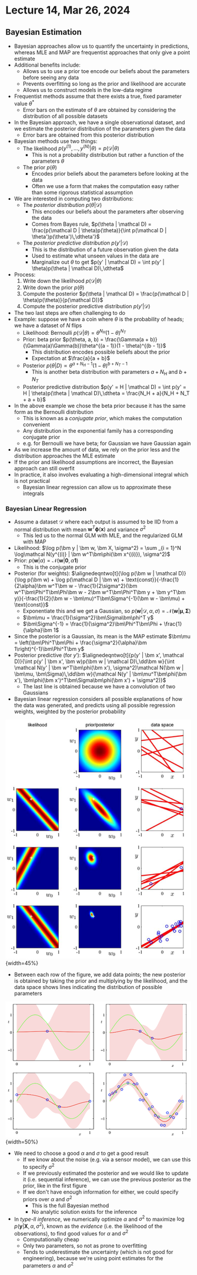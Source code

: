 # Lecture 14, Mar 26, 2024

## Bayesian Estimation

* Bayesian approaches allow us to quantify the uncertainty in predictions, whereas MLE and MAP are frequentist approaches that only give a point estimate
* Additional benefits include:
	* Allows us to use a prior toe encode our beliefs about the parameters before seeing any data
	* Prevents overfitting so long as the prior and likelihood are accurate
	* Allows us to construct models in the low-data regime
* Frequentist methods assume that there exists a true, fixed parameter value $\theta^*$
	* Error bars on the estimate of $\theta$ are obtained by considering the distribution of all possible datasets
* In the Bayesian approach, we have a single observational dataset, and we estimate the posterior distribution of the parameters given the data
	* Error bars are obtained from this posterior distribution
* Bayesian methods use two things:
	* The likelihood $p(y^{(1)}, \dots, y^{(N)} | \theta) = p(\mathcal D | \theta)$
		* This is not a probability distribution but rather a function of the parameters $\theta$
	* The prior $p(\theta)$
		* Encodes prior beliefs about the parameters before looking at the data
		* Often we use a form that makes the computation easy rather than some rigorous statistical assumption
* We are interested in computing two distributions:
	* The *posterior distribution* $p(\theta | \mathcal D)$
		* This encodes our beliefs about the parameters after observing the data
		* Comes from Bayes rule, $p(\theta | \mathcal D) = \frac{p(\mathcal D | \theta)p(\theta)}{\int p(\mathcal D | \theta')p(\theta')\,\dtheta'}$
	* The *posterior predictive distribution* $p(y' | \mathcal D)$
		* This is the distribution of a future observation given the data
		* Used to estimate what unseen values in the data are
		* Marginalize out $\theta$ to get $p(y' | \mathcal D) = \int p(y' | \theta)p(\theta | \mathcal D)\,\dtheta$
* Process:
	1. Write down the likelihood $p(\mathcal D | \theta)$
	2. Write down the prior $p(\theta)$
	3. Compute the posterior $p(\theta | \mathcal D) = \frac{p(\mathcal D | \theta)p(\theta)}{p(\mathcal D)}$
	4. Compute the posterior predictive distribution $p(y' | \mathcal D)$
* The two last steps are often challenging to do
* Example: suppose we have a coin where $\theta$ is the probability of heads; we have a dataset of $N$ flips
	* Likelihood: Bernoulli $p(\mathcal D | \theta) = \theta^{N_H}(1 - \theta)^{N_T}$
	* Prior: beta prior $p(\theta, a, b) = \frac{\Gamma(a + b)}{\Gamma(a)\Gamma(b)}\theta^{(a - 1)}(1 - \theta)^{(b - 1)}$
		* This distribution encodes possible beliefs about the prior
		* Expectation at $\frac{a}{a + b}$
	* Posterior $p(\theta | D) \propto \theta^{a + N_H - 1}(1 - \theta)^{b + N_T - 1}$
		* This is another beta distribution with parameters $a + N_H$ and $b + N_T$
	* Posterior predictive distribution $p(y' = H | \mathcal D) = \int p(y' = H | \theta)p(\theta | \mathcal D)\,\dtheta = \frac{N_H + a}{N_H + N_T + a + b}$
* In the above example we chose the beta prior because it has the same form as the Bernoulli distribution
	* This is known as a *conjugate prior*, which makes the computation convenient
	* Any distribution in the exponential family has a corresponding conjugate prior
	* e.g. for Bernoulli we have beta; for Gaussian we have Gaussian again
* As we increase the amount of data, we rely on the prior less and the distribution approaches the MLE estimate
* If the prior and likelihood assumptions are incorrect, the Bayesian approach can still overfit
* In practice, it also involves evaluating a high-dimensional integral which is not practical
	* Bayesian linear regression can allow us to approximate these integrals

### Bayesian Linear Regression

* Assume a dataset $\mathcal D$ where each output is assumed to be IID from a normal distribution with mean $\bm w^T\bm\phi(\bm x)$ and variance $\sigma^2$
	* This led us to the normal GLM with MLE, and the regularized GLM with MAP
* Likelihood: $\log p(\bm y | \bm w, \bm X, \sigma^2) = \sum _{i = 1}^N \log\mathcal N(y^{(i)} | \bm w^T\bm\phi(\bm x^{(i)}), \sigma^2)$
* Prior: $p(\bm w | \alpha) = \mathcal N(\bm w | \bm 0, \alpha\bm 1)$
	* This is the conjugate prior
* Posterior (for weights): $\alignedeqntwo[t]{\log p(\bm w | \mathcal D)}{\log p(\bm w) + \log p(\mathcal D | \bm w) + \text{const}}{-\frac{1}{2\alpha}\bm w^T\bm w - \frac{1}{2\sigma^2}(\bm w^T\bm\Phi^T\bm\Phi\bm w - 2\bm w^T\bm\Phi^T\bm y + \bm y^T\bm y)}{-\frac{1}{2}(\bm w - \bm\mu)^T\bm\Sigma^{-1}(\bm w - \bm\mu) + \text{const}}$
	* Exponentiate this and we get a Gaussian, so $p(\bm w | \mathcal D, \alpha, \sigma) = \mathcal N(\bm w | \bm\mu, \bm\Sigma)$
	* $\bm\mu = \frac{1}{\sigma^2}\bm\Sigma\bm\phi^T y$
	* $\bm\Sigma^{-1} = \frac{1}{\sigma^2}\bm\Phi^T\bm\Phi + \frac{1}{\alpha}\bm 1$
* Since the posterior is a Gaussian, its mean is the MAP estimate $\bm\mu = \left(\bm\Phi^T\bm\Phi + \frac{\sigma^2}{\alpha}\bm 1\right)^{-1}\bm\Phi^T\bm y$
* Posterior predictive (for $y'$): $\alignedeqntwo[t]{p(y' | \bm x', \mathcal D)}{\int p(y' | \bm x', \bm w)p(\bm w | \mathcal D)\,\dd\bm w}{\int \mathcal N(y' | \bm w^T\bm\phi(\bm x'), \sigma^2)\mathcal N(\bm w | \bm\mu, \bm\Sigma)\,\dd\bm w}{\mathcal N(y' | \bm\mu^T\bm\phi(\bm x'), \bm\phi(\bm x')^T\bm\Sigma\bm\phi(\bm x') + \sigma^2)}$
	* The last line is obtained because we have a convolution of two Gaussians
* Bayesian linear regression considers all possible explanations of how the data was generated, and predicts using all possible regression weights, weighted by the posterior probability

![Illustration of the interpretation of Bayesian linear regression.](./imgs/lec14_1.png){width=45%}

* Between each row of the figure, we add data points; the new posterior is obtained by taking the prior and multiplying by the likelihood, and the data space shows lines indicating the distribution of possible parameters

![Illustration of Bayesian linear regression with a GLM with radial basis functions.](./imgs/lec14_2.png){width=50%}

* We need to choose a good $\alpha$ and $\sigma$ to get a good result
	* If we know about the noise (e.g. via a sensor model), we can use this to specify $\sigma^2$
	* If we previously estimated the posterior and we would like to update it (i.e. sequential inference), we can use the previous posterior as the prior, like in the first figure
	* If we don't have enough information for either, we could specify priors over $\alpha$ and $\sigma^2$
		* This is the full Bayesian method
		* No analytic solution exists for the inference
* In *type-II inference*, we numerically optimize $\alpha$ and $\sigma^2$ to maximize $\log p(\bm y | \bm X, \alpha, \sigma^2)$, known as the *evidence* (i.e. the likelihood of the observations), to find good values for $\alpha$ and $\sigma^2$
	* Computationally cheap
	* Only two parameters, so not as prone to overfitting
	* Tends to underestimate the uncertainty (which is not good for engineering), because we're using point estimates for the parameters $\alpha$ and $\sigma^2$

